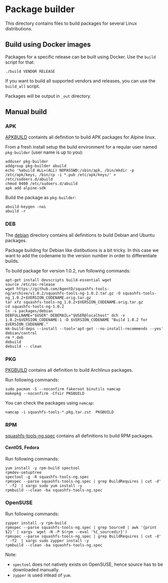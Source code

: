 # Package builder

This directory contains files to build packages for several Linux
distributions.

## Build using Docker images

Packages for a specific release can be built using Docker. Use the
`build` script for that:

```
./build VENDOR RELEASE
```

If you want to build all supported vendors and releases, you can use
the `build_all` script.

Packages will be output in `_out` directory.

## Manual build

### APK

[APKBUILD]() containts all definition to build APK packages for Alpine
linux.

From a fresh install setup the build environment for a reqular user
named `pkg-builder` (user name is up to you):

```
adduser pkg-builder
addgroup pkg-builder abuild
echo '%abuild ALL=(ALL) NOPASSWD:/sbin/apk, /bin/mkdir -p /etc/apk/keys, /bin/cp -i *.pub /etc/apk/keys/' > /etc/sudoers.d/abuild
chmod 0400 /etc/sudoers.d/abuild
apk add alpine-sdk
```

Build the package as `pkg-builder`:

```
abuild-keygen -nai
abuild -r
```

### DEB

The [debian]() directory contains all definitions to build Debian and
Ubuntu packages.

Package building for Debian like distibutions is a bit tricky. In this
case we want to add the codename to the version number in order to
differentiate builds.

To build package for version 1.0.2, run following commands:

```
apt-get install devscripts build-essential wget
source /etc/os-release
wget https://github.com/AgentD/squashfs-tools-ng/archive/v1.0.2/squashfs-tools-ng-1.0.2.tar.gz -O squashfs-tools-ng_1.0.2+$VERSION_CODENAME.orig.tar.gz
tar xfz squashfs-tools-ng_1.0.2+$VERSION_CODENAME.orig.tar.gz
cd squashfs-tools-ng-1.0.2
ln -s packages/debian
DEBFULLNAME="$USER" DEBEMAIL="$USER@localhost" dch -v 1.0.2+$VERSION_CODENAME-1 -D $VERSION_CODENAME "Build 1.0.2 for $VERSION_CODENAME."
mk-build-deps --install --tool='apt-get --no-install-recommends --yes' debian/control
rm *.deb
debuild
debuild -- clean
```


### PKG

[PKGBUILD]() contains all definition to build Archlinux packages.

Run following commands:

```
sudo pacman -S --noconfirm fakeroot binutils namcap
makepkg --noconfirm -Cfsir PKGBUILD
```

You can check the packages using `namcap`:

```
namcap -i squashfs-tools-*.pkg.tar.zst  PKGBUILD
```

### RPM

[squashfs-tools-ng.spec]() contains all definitions to build RPM
packages.

#### CentOS, Fedora

Run following commands:

```
yum install -y rpm-build spectool
rpmdev-setuptree
spectool -g -R squashfs-tools-ng.spec
rpmspec --parse squashfs-tools-ng.spec | grep BuildRequires | cut -d' ' -f2  | xargs sudo yum install -y
rpmbuild --clean -ba squashfs-tools-ng.spec
```

### OpenSUSE

Run following commands:

```
zypper install -y rpm-build
rpmspec --parse squashfs-tools-ng.spec | grep Source0 | awk '{print $2}' | xargs  wget -N -P $(rpm --eval '%{_sourcedir}')
rpmspec --parse squashfs-tools-ng.spec | grep BuildRequires | cut -d' ' -f2  | xargs sudo zypper install -y
rpmbuild --clean -ba squashfs-tools-ng.spec
```

Note:
* `spectool` does not natively exists on OpenSUSE, hence source has to
   be downloaded manually.
* `zypper` is used intead of `yum`.



